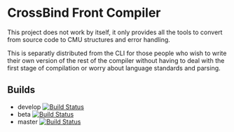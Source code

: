 ﻿# CrossBind Front Compiler

This project does not work by itself, it only provides all the tools to convert from source code to CMU
structures and error handling.

This is separatly distributed from the CLI for those people who wish to write their
own version of the rest of the compiler without having to deal with the
first stage of compilation or worry about language standards and parsing.

## Builds
- develop [![Build Status](https://dev.azure.com/sovize/CrossBind/_apis/build/status/CrossBind?branchName=develop)](https://dev.azure.com/sovize/CrossBind/_build/latest?definitionId=2&branchName=develop)
- beta    [![Build Status](https://dev.azure.com/sovize/CrossBind/_apis/build/status/CrossBind?branchName=release%2Fv0.1.0)](https://dev.azure.com/sovize/CrossBind/_build/latest?definitionId=2&branchName=release%2F*)
- master  [![Build Status](https://dev.azure.com/sovize/CrossBind/_apis/build/status/CrossBind?branchName=master)](https://dev.azure.com/sovize/CrossBind/_build/latest?definitionId=2&branchName=master)